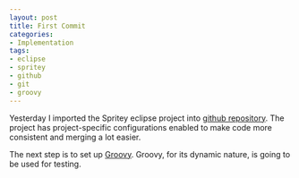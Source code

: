 ```yaml
---
layout: post
title: First Commit
categories:
- Implementation
tags:
- eclipse
- spritey
- github
- git
- groovy
---
```


Yesterday I imported the Spritey eclipse project into <a href="http://github.com/mbykovskyy/spritey/">github repository</a>. The project has project-specific configurations enabled to make code more consistent and merging a lot easier.

The next step is to set up <a href="http://groovy.codehaus.org/" target="_blank">Groovy</a>. Groovy, for its dynamic nature, is going to be used for testing.
